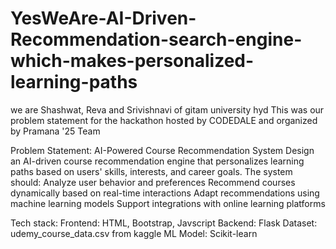 # YesWeAre-AI-Driven-Recommendation-search-engine-which-makes-personalized-learning-paths


we are Shashwat, Reva and Srivishnavi of gitam university hyd
This was our problem statement for the hackathon hosted by CODEDALE and organized by Pramana '25 Team

Problem Statement: 
AI-Powered Course Recommendation System
Design an AI-driven course recommendation engine that personalizes learning paths based on users' skills, interests, and career goals. The system should:
Analyze user behavior and preferences
Recommend courses dynamically based on real-time interactions
Adapt recommendations using machine learning models
Support integrations with online learning platforms

Tech stack:
Frontend: HTML, Bootstrap, Javscript
Backend: Flask
Dataset: udemy_course_data.csv from kaggle
ML Model: Scikit-learn
